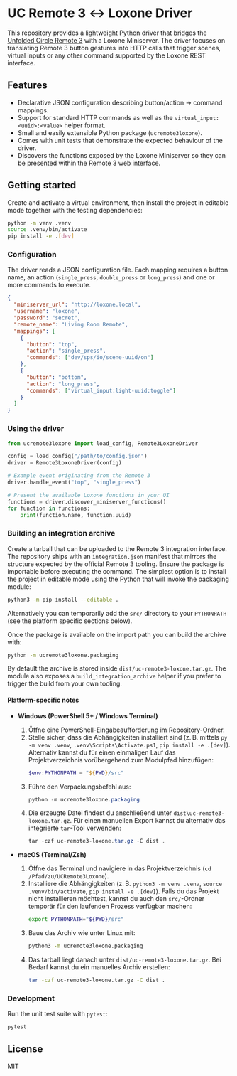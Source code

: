 # UC Remote 3 ↔︎ Loxone Driver

This repository provides a lightweight Python driver that bridges the
[Unfolded Circle Remote 3](https://unfoldedcircle.com/remote/) with a Loxone
Miniserver. The driver focuses on translating Remote 3 button gestures into
HTTP calls that trigger scenes, virtual inputs or any other command supported
by the Loxone REST interface.

## Features

- Declarative JSON configuration describing button/action → command mappings.
- Support for standard HTTP commands as well as the `virtual_input:<uuid>:<value>`
  helper format.
- Small and easily extensible Python package (`ucremote3loxone`).
- Comes with unit tests that demonstrate the expected behaviour of the driver.
- Discovers the functions exposed by the Loxone Miniserver so they can be
  presented within the Remote 3 web interface.

## Getting started

Create and activate a virtual environment, then install the project in editable
mode together with the testing dependencies:

```bash
python -m venv .venv
source .venv/bin/activate
pip install -e .[dev]
```

### Configuration

The driver reads a JSON configuration file. Each mapping requires a button name,
an action (`single_press`, `double_press` or `long_press`) and one or more
commands to execute.

```json
{
  "miniserver_url": "http://loxone.local",
  "username": "loxone",
  "password": "secret",
  "remote_name": "Living Room Remote",
  "mappings": [
    {
      "button": "top",
      "action": "single_press",
      "commands": ["dev/sps/io/scene-uuid/on"]
    },
    {
      "button": "bottom",
      "action": "long_press",
      "commands": ["virtual_input:light-uuid:toggle"]
    }
  ]
}
```

### Using the driver

```python
from ucremote3loxone import load_config, Remote3LoxoneDriver

config = load_config("/path/to/config.json")
driver = Remote3LoxoneDriver(config)

# Example event originating from the Remote 3
driver.handle_event("top", "single_press")

# Present the available Loxone functions in your UI
functions = driver.discover_miniserver_functions()
for function in functions:
    print(function.name, function.uuid)
```

### Building an integration archive

Create a tarball that can be uploaded to the Remote 3 integration interface.
The repository ships with an `integration.json` manifest that mirrors the
structure expected by the official Remote 3 tooling.  Ensure the package is
importable before executing the command.  The simplest option is to install the
project in editable mode using the Python that will invoke the packaging module:

```bash
python3 -m pip install --editable .
```

Alternatively you can temporarily add the `src/` directory to your
`PYTHONPATH` (see the platform specific sections below).

Once the package is available on the import path you can build the archive
with:

```bash
python -m ucremote3loxone.packaging
```

By default the archive is stored inside `dist/uc-remote3-loxone.tar.gz`.  The
module also exposes a `build_integration_archive` helper if you prefer to
trigger the build from your own tooling.

#### Platform-specific notes

- **Windows (PowerShell 5+ / Windows Terminal)**
  1. Öffne eine PowerShell-Eingabeaufforderung im Repository-Ordner.
  2. Stelle sicher, dass die Abhängigkeiten installiert sind (z. B. mittels
     `py -m venv .venv`, `.venv\Scripts\Activate.ps1`, `pip install -e .[dev]`).
     Alternativ kannst du für einen einmaligen Lauf das Projektverzeichnis
     vorübergehend zum Modulpfad hinzufügen:
     ```powershell
     $env:PYTHONPATH = "${PWD}/src"
     ```
  3. Führe den Verpackungsbefehl aus:
     ```powershell
     python -m ucremote3loxone.packaging
     ```
  4. Die erzeugte Datei findest du anschließend unter `dist\uc-remote3-loxone.tar.gz`. Für einen manuellen Export kannst du alternativ das integrierte `tar`-Tool verwenden:
     ```powershell
     tar -czf uc-remote3-loxone.tar.gz -C dist .
     ```

- **macOS (Terminal/Zsh)**
  1. Öffne das Terminal und navigiere in das Projektverzeichnis (`cd /Pfad/zu/UCRemote3Loxone`).
  2. Installiere die Abhängigkeiten (z. B. `python3 -m venv .venv`, `source .venv/bin/activate`, `pip install -e .[dev]`).  Falls du das
     Projekt nicht installieren möchtest, kannst du auch den `src/`-Ordner
     temporär für den laufenden Prozess verfügbar machen:
     ```bash
     export PYTHONPATH="${PWD}/src"
     ```
  3. Baue das Archiv wie unter Linux mit:
     ```bash
     python3 -m ucremote3loxone.packaging
     ```
  4. Das tarball liegt danach unter `dist/uc-remote3-loxone.tar.gz`. Bei Bedarf kannst du ein manuelles Archiv erstellen:
     ```bash
     tar -czf uc-remote3-loxone.tar.gz -C dist .
     ```

### Development

Run the unit test suite with `pytest`:

```bash
pytest
```

## License

MIT
